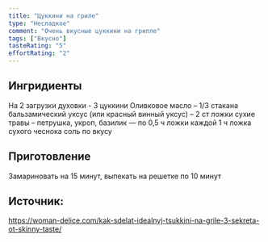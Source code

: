 ```yaml
---
title: "Цуккини на гриле"
type: "Несладкое"
comment: "Очень вкусные цуккини на грилле"
tags: ["Вкусно"]
tasteRating: "5"
effortRating: "2"
---
```


## Ингридиенты

На 2 загрузки духовки - 3 цуккини
Оливковое масло – 1/3 стакана
бальзамический уксус (или красный винный уксус) – 2 ст ложки
сухие травы – петрушка, укроп, базилик — по 0,5 ч ложки каждой
1 ч ложка сухого чеснока
соль по вкусу

## Приготовление
Замариновать на 15 минут, выпекать на решетке по 10 минут


## Источник:
https://woman-delice.com/kak-sdelat-idealnyj-tsukkini-na-grile-3-sekreta-ot-skinny-taste/